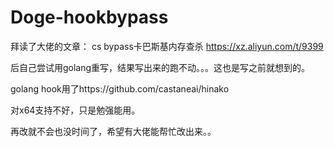# Doge-hookbypass
拜读了大佬的文章：
cs bypass卡巴斯基内存查杀
https://xz.aliyun.com/t/9399

后自己尝试用golang重写，结果写出来的跑不动。。。这也是写之前就想到的。

golang hook用了https://github.com/castaneai/hinako

对x64支持不好，只是勉强能用。

再改就不会也没时间了，希望有大佬能帮忙改出来。。
